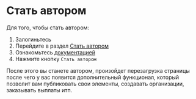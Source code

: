 # Стать автором

Для того, чтобы стать автором:

1) Залогиньтесь
2) Перейдите в раздел [Стать автором](/guide/become-an-author-page/)
3) Ознакомьтесь [документацией](/)
4) Нажмите кнопку `Стать автором`

После этого вы станете автором, произойдет перезагрузка страницы после чего у вас появится дополнительный функционал, который позволит вам публиковать свои элементы, создавать организации, заказывать выплаты итп.